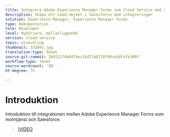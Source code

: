 ```yaml
---
title: Integrera Adobe Experience Manager Forms som Cloud Service med Salesforce
description: Skapa ett Lead-objekt i Salesforce med integreringen
solution: Experience Manager, Experience Manager Forms
type: Dokumentation
role: Developer
level: Nybörjare, mellanliggande
version: cloud-service
topic: utveckling
thumbnail: 331891.jpg
translation-type: tm+mt
source-git-commit: 1b4512fdb047bec15d72a8278fd0ce5dfafa309f
workflow-type: tm+mt
source-wordcount: '39'
ht-degree: 7%

---
```


# Introduktion

Introduktion till integrationen mellan Adobe Experience Manager Forms som molntjänst och Salesforce.

>[!VIDEO](https://video.tv.adobe.com/v/331891/?quality=12&learn=on)
